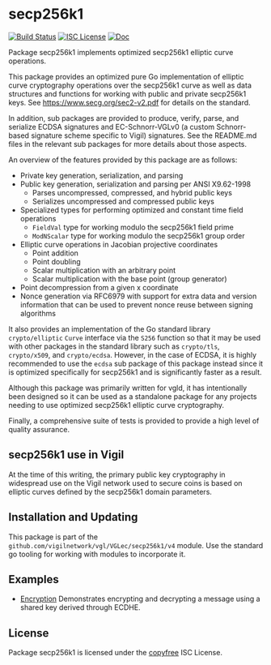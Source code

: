 secp256k1
=========

[![Build Status](https://github.com/vigilnetwork/vgl/workflows/Build%20and%20Test/badge.svg)](https://github.com/vigilnetwork/vgl/actions)
[![ISC License](https://img.shields.io/badge/license-ISC-blue.svg)](http://copyfree.org)
[![Doc](https://img.shields.io/badge/doc-reference-blue.svg)](https://pkg.go.dev/github.com/vigilnetwork/vgl/VGLec/secp256k1/v4)

Package secp256k1 implements optimized secp256k1 elliptic curve operations.

This package provides an optimized pure Go implementation of elliptic curve
cryptography operations over the secp256k1 curve as well as data structures and
functions for working with public and private secp256k1 keys.  See
https://www.secg.org/sec2-v2.pdf for details on the standard.

In addition, sub packages are provided to produce, verify, parse, and serialize
ECDSA signatures and EC-Schnorr-VGLv0 (a custom Schnorr-based signature scheme
specific to Vigil) signatures.  See the README.md files in the relevant sub
packages for more details about those aspects.

An overview of the features provided by this package are as follows:

- Private key generation, serialization, and parsing
- Public key generation, serialization and parsing per ANSI X9.62-1998
  - Parses uncompressed, compressed, and hybrid public keys
  - Serializes uncompressed and compressed public keys
- Specialized types for performing optimized and constant time field operations
  - `FieldVal` type for working modulo the secp256k1 field prime
  - `ModNScalar` type for working modulo the secp256k1 group order
- Elliptic curve operations in Jacobian projective coordinates
  - Point addition
  - Point doubling
  - Scalar multiplication with an arbitrary point
  - Scalar multiplication with the base point (group generator)
- Point decompression from a given x coordinate
- Nonce generation via RFC6979 with support for extra data and version
  information that can be used to prevent nonce reuse between signing algorithms

It also provides an implementation of the Go standard library `crypto/elliptic`
`Curve` interface via the `S256` function so that it may be used with other
packages in the standard library such as `crypto/tls`, `crypto/x509`, and
`crypto/ecdsa`.  However, in the case of ECDSA, it is highly recommended to use
the `ecdsa` sub package of this package instead since it is optimized
specifically for secp256k1 and is significantly faster as a result.

Although this package was primarily written for vgld, it has intentionally been
designed so it can be used as a standalone package for any projects needing to
use optimized secp256k1 elliptic curve cryptography.

Finally, a comprehensive suite of tests is provided to provide a high level of
quality assurance.

## secp256k1 use in Vigil

At the time of this writing, the primary public key cryptography in widespread
use on the Vigil network used to secure coins is based on elliptic curves
defined by the secp256k1 domain parameters.

## Installation and Updating

This package is part of the `github.com/vigilnetwork/vgl/VGLec/secp256k1/v4` module.
Use the standard go tooling for working with modules to incorporate it.

## Examples

* [Encryption](https://pkg.go.dev/github.com/vigilnetwork/vgl/VGLec/secp256k1/v4#example-package-EncryptDecryptMessage)
  Demonstrates encrypting and decrypting a message using a shared key derived
  through ECDHE.

## License

Package secp256k1 is licensed under the [copyfree](http://copyfree.org) ISC
License.
